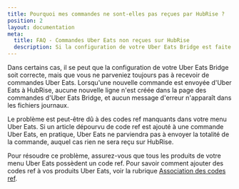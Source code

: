 ```yaml
---
title: Pourquoi mes commandes ne sont-elles pas reçues par HubRise ?
position: 2
layout: documentation
meta:
  title: FAQ - Commandes Uber Eats non reçues sur HubRise
  description: Si la configuration de votre Uber Eats Bridge est faite mais vous ne recevez pas de commandes Uber Eats, il se peut qu'il y ait des codes ref manquants.
---
```


Dans certains cas, il se peut que la configuration de votre Uber Eats Bridge soit correcte, mais que vous ne parveniez toujours pas à recevoir de commandes Uber Eats. Lorsqu'une nouvelle commande est envoyée d'Uber Eats à HubRise, aucune nouvelle ligne n'est créée dans la page des commandes d'Uber Eats Bridge, et aucun message d'erreur n'apparaît dans les fichiers journaux.

Le problème est peut-être dû à des codes ref manquants dans votre menu Uber Eats. Si un article dépourvu de code ref est ajouté à une commande Uber Eats, en pratique, Uber Eats ne parviendra pas à envoyer la totalité de la commande, auquel cas rien ne sera reçu sur HubRise.

Pour résoudre ce problème, assurez-vous que tous les produits de votre menu Uber Eats possèdent un code ref. Pour savoir comment ajouter des codes ref à vos produits Uber Eats, voir la rubrique [Association des codes ref](apps/uber-eats/associer-codes-ref).